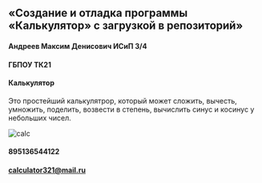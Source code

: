 ## «Создание и отладка программы «Калькулятор» с загрузкой в репозиторий»
#### Андреев Максим Денисович ИСиП 3/4
#### ГБПОУ ТК21
#### Калькулятор
Это простейший калькулятрор, который может сложить, вычесть, умножить, поделить, возвести в степень, вычислить синус и косинус у небольших чисел.

![calc](C:\Users\maks-\Documents\Lightshot\Screenshot_2.png)
#### 895136544122
#### calculator321@mail.ru
